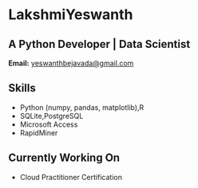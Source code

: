# LakshmiYeswanth

## A Python Developer | Data Scientist

**Email:** [yeswanthbejavada@gmail.com](mailto:yeswanthbejavada@gmail.com)

## Skills
- Python (numpy, pandas, matplotlib),R
- SQLite,PostgreSQL
- Microsoft Access
-  RapidMiner

## Currently Working On
- Cloud Practitioner Certification
